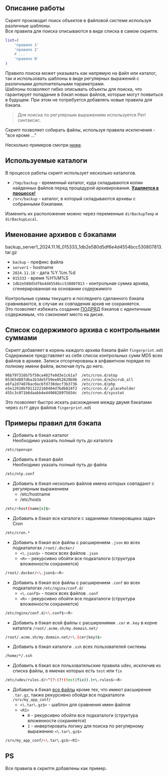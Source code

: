 ## Описание работы

Скрипт производит поиск объектов в файловой системе используя различные шаблоны.<br>
Все правила для поиска описываются в виде списка в самом скрипте.<br>

```bash
list=(
    'правило 1'
    'правило 2'
    # ...
    'правило N'
)
```

Правило поиска может указывать как напрямую на файл или каталог, так и использовать шаблоны в виде регулярных выражений с различными дополнительными параметрами.<br>
Шаблоны позволяют гибко описывать объекты для поиска, что гарантирует попадание в бэкап новых файлов, которые могут появиться в будущем. При этом не потребуется добавлять новые правила для бэкапа.
> Для поиска по регулярным выражениям используется Perl синтаксис.

Скрипт позволяет собирать файлы, используя правила исключения - "все кроме ..."<br>

Несколько примеров смотри [ниже](#примеры-правил-для-бэкапа).

## Используемые каталоги

В процессе работы скрипт использует несколько каталогов.
- `/tmp/backup` - временный каталог, куда складываются копии найденных файлов перед процедурой архивирования. <u><b>Удаляется в процессе!</b></u>
- `/srv/backup` - каталог, в который складываются архивы с собранными бэкапами.

Изменить их расположение можно через переменные `dirBackupTemp` и `dirBackupLocal`.

## Именование архивов с бэкапами
backup_server1_2024.11.16_015333_1db2e580d5df6e4d4554bcc530807813.tar.gz
- `backup` - префикс файла
- `server1` - hostname
- `2024.11.16` - дата %Y.%m.%d
- `015333` - время %H%M%S
- `1db2e580d5df6e4d4554bcc530807813` - контрольная сумма архива, сгенерированная на основании содержимого

Контрольные суммы текущего и последнего сделанного бэкапа сравниваются, в случае их совпадения архив не сохраняется.<br>
Это позволяет избежать создание <u>ПОДРЯД</u> бэкапов с идентичным содержимым, что сэкономит место на диске.

## Список содержимого архива с контрольными суммами
Скрипт добавляет в корень каждого архива бэкапа файл `fingerprint.md5`<br>
Содержимое представляет из себя список контрольных сумм MD5 всех файлов в архиве. Записи отсортированы в алфавитном порядке по полному имени файла, включая путь до него.

```
96b797316b75f50ca482fe0d3e1c61a7  /etc/cron.d/atop
05365d887dba1b3de5f59ee052628b9b  /etc/cron.d/e2scrub_all
e6fa2d74078ac0ac6fd730decf3b3736  /etc/cron.d/php
e5e12910bf011222160404d7bdb824f2  /etc/cron.d/.placeholder
455c3c071b6daabb4e4490828975034c  /etc/cron.d/sysstat
```

Это позволяет быстро искать расхождения между двумя бэкапами через `diff` двух файлов `fingerprint.md5`

## Примеры правил для бэкапа

- Добавить в бэкап каталог<br>
Необходимо указать полный путь до каталога
```bash
/etc/openvpn
```

- Добавить в бэкап файл<br>
Необходимо указать полный путь до файла
```bash
/etc/ntp.conf
```

- Добавить в бэкап несколько файлов имена которых совпадают с регулярным выражением
    - /etc/hostname
    - /etc/hosts
```bash
/etc/<host(name|s)$>
```

- Добавить в бэкап все каталоги c заданиями планировщика задач Cron
```bash
/etc/cron.*
```

- Добавить в бэкап все файлы с расширением `.json` во всех подкаталогах `/root/.docker/`
    - `<\.json$>` - поиск всех файлов `.json`
    - `<R>` - рекурсивно обойти все подкаталоги (структура вложенности сохраняется)
```bash
/root/.docker/<\.json$><R>
```

- Добавить в бэкап все файлы с расширением `.conf` во всех подкаталогах `/etc/nginx/conf.d/`
    - `<\.conf$>` - поиск всех файлов `.conf`
    - `<R>` - рекурсивно обойти все подкаталоги (структура вложенности сохраняется)
```bash
/etc/nginx/conf.d/<\.conf$><R>
```

- Добавить в бэкап всей файлы с расширениями `.cer` и `.key` в корне каталога `/root/.acme.sh/my.domain.net/`
```bash
/root/.acme.sh/my.domain.net/<\.(cer|key)$>
```

- Добавить в бэкап каталоги `.ssh` всех пользователей системы
```bash
/home/*/.ssh
```

- Добавить в бэкап все пользовательские правила udev, исключив из списка файлы, в именах которых есть `test` или `fix`
```bash
/etc/udev/rules.d/<^(?:(?!(test|fix)).)+\.rules$><R>
```

- Добавить в бэкап <u>все файлы</u> кроме тех, что имеют расширение `.tar.gz`, также рекурсивно обойдя все подкаталоги `/srv/my_app_conf/`
    - `<\.tar\.gz$>` - шаблон для сравнения имен файлов
    - `<RI>`
        - `R` - рекурсивно обойти все подкаталоги (структура вложенности сохраняется)
        - `I` - инвертировать логику для поиска по регулярному выражению `<\.tar\.gz$>`
```bash
/srv/my_app_conf/<\.tar\.gz$><RI>
```

## PS
Все правила в скрипте добавлены как пример.
